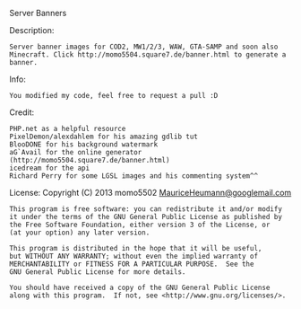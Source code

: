 Server Banners

Description: 

	Server banner images for COD2, MW1/2/3, WAW, GTA-SAMP and soon also Minecraft. Click http://momo5504.square7.de/banner.html to generate a banner.

Info: 

	You modified my code, feel free to request a pull :D

Credit:

	PHP.net as a helpful resource
	PixelDemon/alexdahlem for his amazing gdlib tut
	BlooDONE for his background watermark
	aG`Avail for the online generator (http://momo5504.square7.de/banner.html)
	icedream for the api
	Richard Perry for some LGSL images and his commenting system^^

License:
	Copyright (C) 2013 momo5502 <MauriceHeumann@googlemail.com>

	This program is free software: you can redistribute it and/or modify
    it under the terms of the GNU General Public License as published by
    the Free Software Foundation, either version 3 of the License, or
    (at your option) any later version.

    This program is distributed in the hope that it will be useful,
    but WITHOUT ANY WARRANTY; without even the implied warranty of
    MERCHANTABILITY or FITNESS FOR A PARTICULAR PURPOSE.  See the
    GNU General Public License for more details.

    You should have received a copy of the GNU General Public License
    along with this program.  If not, see <http://www.gnu.org/licenses/>.
